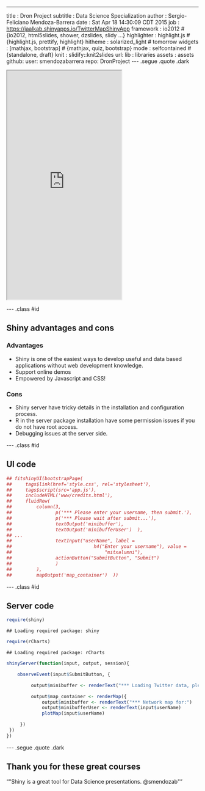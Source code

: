 ---
title       : Dron Project
subtitle    : Data Science Specialization
author      : Sergio-Feliciano Mendoza-Barrera
date        : Sat Apr 18 14:30:09 CDT 2015
job         : https://jaalkab.shinyapps.io/TwitterMapShinyApp
framework   : io2012              # {io2012, html5slides, shower, dzslides, slidy ...}
highlighter : highlight.js        # {highlight.js, prettify, highlight}
hitheme     : solarized_light     # tomorrow
widgets     : [mathjax, bootstrap]            # {mathjax, quiz, bootstrap}
mode        : selfcontained # {standalone, draft}
knit        : slidify::knit2slides
url:
  lib       : libraries
  assets    : assets
github:
  user: smendozabarrera
  repo: DronProject
--- .segue .quote .dark

<iframe src = 'https://jaalkab.shinyapps.io/TwitterMapShinyApp/' height='600px'></iframe>

--- .class #id

## Shiny advantages and cons ##

### Advantages ###

- Shiny is one of the easiest ways to develop useful and data based
applications without web development knowledge.
- Support online demos
- Empowered by Javascript and CSS!

### Cons ###

- Shiny server have tricky details in the installation and
  configuration process.
- R in the server package installation have some permission issues if
  you do not have root access.
- Debugging issues at the server side.

--- .class #id

## UI code ##


```r
## fitshinyUI(bootstrapPage(
##     tags$link(href='style.css', rel='stylesheet'),
##     tags$script(src='app.js'),
##     includeHTML('www/credits.html'),
##     fluidRow(
##         column(3,
##                p('*** Please enter your username, then submit.'),
##                p('*** Please wait after submit...'),
##                textOutput('minibuffer'),
##                textOutput('minibufferUser')  ),
## ...
##                textInput("userName", label =
##                              h4("Enter your username"), value =
##                                  "mitxalumni"),
##                actionButton("SubmitButton", "Submit")
##                )
##         ),
##         mapOutput('map_container')  ))
```

--- .class #id

## Server code ##


```r
require(shiny)
```

```
## Loading required package: shiny
```

```r
require(rCharts)
```

```
## Loading required package: rCharts
```

```r
shinyServer(function(input, output, session){

    observeEvent(input$SubmitButton, {

         output$minibuffer <- renderText("*** Loading Twitter data, please wait...:")

         output$map_container <- renderMap({
             output$minibuffer <- renderText("*** Network map for:")
             output$minibufferUser <- renderText(input$userName)
             plotMap(input$userName)

     })
 })
})
```

--- .segue .quote .dark

## Thank you for these great courses ##

<q>"Shiny is a great tool for Data Science presentations. @smendozab"</q>

<style>
.dark q {
  color: white;
}
</style>
